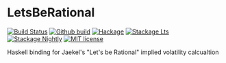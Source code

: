 # LetsBeRational

[![Build Status](https://travis-ci.com/ghais/LetsBeRational.svg?branch=main)](https://travis-ci.com/ghais/LetsBeRational)
[![Github build](https://github.com/ghais/LetsBeRational/actions/workflows/haskell.yml/badge.svg)](https://github.com/ghais/LetsBeRational/actions/workflows/haskell.yml)
[![Hackage](https://img.shields.io/hackage/v/LetsBeRational.svg?logo=haskell)](https://hackage.haskell.org/package/LetsBeRational)
[![Stackage Lts](http://stackage.org/package/LetsBeRational/badge/lts)](http://stackage.org/lts/package/LetsBeRational)
[![Stackage Nightly](http://stackage.org/package/LetsBeRational/badge/nightly)](http://stackage.org/nightly/package/LetsBeRational)
[![MIT license](https://img.shields.io/badge/license-MIT-blue.svg)](LICENSE)

Haskell binding for Jaekel's "Let's be Rational" implied volatility calcualtion
